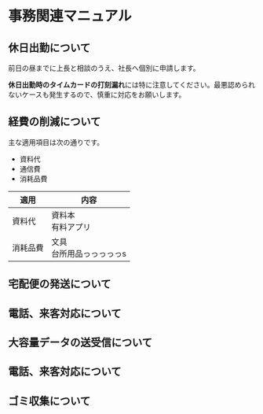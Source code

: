 # 事務関連マニュアル
## 休日出勤について
前日の昼までに上長と相談のうえ、社長へ個別に申請します。

**休日出勤時のタイムカードの打刻漏れ**には特に注意してください。最悪認められないケースも発生するので、慎重に対応をお願いします。

## 経費の削減について
主な適用項目は次の通りです。
- 資料代
- 通信費
- 消耗品費

|適用 |内容
| -- | --
| 資料代 | 資料本<br>有料アプリ
| 消耗品費 | 文具<br>台所用品っっっっっs

## 宅配便の発送について
## 電話、来客対応について
## 大容量データの送受信について
## 電話、来客対応について
## ゴミ収集について
